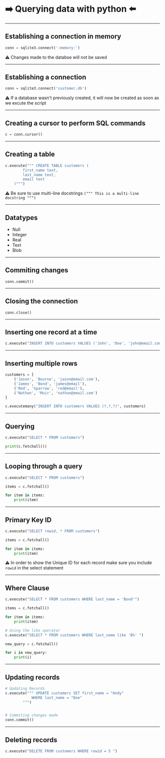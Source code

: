 # :arrow_right: Querying data with python :arrow_left:

---

## Establishing a connection in memory
```python
conn = sqlite3.connect(':memory:')
```
:warning: Changes made to the databse will not be saved

---

## Establishing a connection
```python
conn = sqlite3.connect('customer.db')
```
:warning: If a database wasn't previously created, it will now be created as soon as we excute the script

---

## Creating a cursor to perform SQL commands
```python
c = conn.cursor()
```

---

## Creating a table
```python
c.execute(""" CREATE TABLE customers (
		first_name text,
		last_name text,
		email text
	)""")
```

:warning: Be sure to use multi-line docstrings `(""" This is a multi-line docstring """)`

---

## Datatypes
* Null
* Integer
* Real
* Text
* Blob

---

## Commiting changes 
`conn.commit()`

---

## Closing the connection
`conn.close()`


---

## Inserting one record at a time
```python
c.execute("INSERT INTO customers VALUES ('John', 'Doe', 'john@email.com')")
```

---

## Inserting multiple rows
```python
customers = [
	('Jason', 'Bourne', 'jason@email.com'), 
	('James', 'Bond', 'james@email'), 
	('Red', 'Sparrow', 'red@email'), 
	('Nathan', 'Muir', 'nathan@email.com')
]

c.executemany("INSERT INTO customers VALUES (?,?,?)", customers)
```

---

## Querying
```python
c.execute("SELECT * FROM customers")

print(c.fetchall())
```

---

## Looping through a query
```python
c.execute("SELECT * FROM customers")

items = c.fetchall()

for item in items:
	print(item)
```

---

## Primary Key ID
```python
c.execute("SELECT rowid, * FROM customers")

items = c.fetchall()

for item in items:
	print(item)
```
:warning: In order to show the Unique ID for each record make sure you include `rowid` in the select statement

---

## Where Clause
```python
c.execute("SELECT * FROM customers WHERE last_name = 'Bond'")

items = c.fetchall()

for item in items:
	print(item)

# Using the like operator
c.execute("SELECT * FROM customers WHERE last_name like 'B%' ")

new_query = c.fetchall()

for i in new_query:
	print(i)
```

---

## Updating records
```python
# Updating Records
c.execute(""" UPDATE customers SET first_name = "Andy"
			WHERE last_name = "Doe"
		""")


# Commiting changes made
conn.commit()
```

---

## Deleting records
```python
c.execute("DELETE FROM customers WHERE rowid = 5 ")
```




